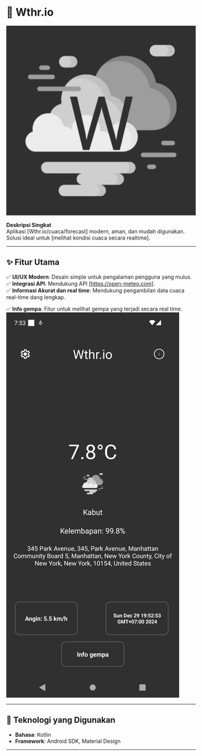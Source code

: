 # 🚀 Wthr.io  

![Logo atau Banner Aplikasi](https://github.com/Fauzansyz/Wthr.io-repo/blob/assets/ic_launcher.png)  

**Deskripsi Singkat**  
Aplikasi [Wthr.io/cuaca/forecast] modern, aman, dan mudah digunakan. Solusi ideal untuk [melihat kondisi cuaca secara realtime].  

---

## ✨ Fitur Utama  
✅ **UI/UX Modern**: Desain simple untuk pengalaman pengguna yang mulus.  
✅ **Integrasi API**: Mendukung API [https://open-meteo.com].  
✅ **Informasi Akurat dan real time**: Mendukung pengambilan data cuaca real-time dang lengkap.

✅ **Info gempa**: Fitur untuk melihat gempa yang terjadi secara real time.  
![Screenshot Aplikasi](https://github.com/Fauzansyz/Wthr.io-repo/blob/assets/2024-12-29%2019-53-04%20High%20Res%20Screenshot.png)  

---

## 📱 Teknologi yang Digunakan  
- **Bahasa**: Kotlin  
- **Framework**: Android SDK, Material Design  

---
